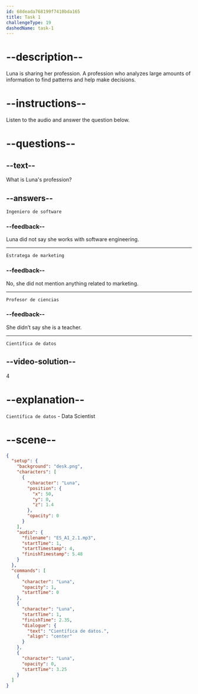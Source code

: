 ```yaml
---
id: 68deada768199f7410bda165
title: Task 1
challengeType: 19
dashedName: task-1
---
```


<!-- (Audio) Luna: Científica de datos. -->

# --description--

Luna is sharing her profession. A profession who analyzes large amounts of information to find patterns and help make decisions.

# --instructions--

Listen to the audio and answer the question below.

# --questions--

## --text--

What is Luna's profession?

## --answers--

`Ingeniero de software`

### --feedback--

Luna did not say she works with software engineering.  

---

`Estratega de marketing`

### --feedback--

No, she did not mention anything related to marketing.  

---

`Profesor de ciencias`

### --feedback--

She didn’t say she is a teacher.  

---

`Científica de datos`

## --video-solution--

4

# --explanation--

`Científica de datos` - Data Scientist

# --scene--

```json
{
  "setup": {
    "background": "desk.png",
    "characters": [
      {
        "character": "Luna",
        "position": {
          "x": 50,
          "y": 0,
          "z": 1.4
        },
        "opacity": 0
      }
    ],
    "audio": {
      "filename": "ES_A1_2.1.mp3",
      "startTime": 1,
      "startTimestamp": 4,
      "finishTimestamp": 5.48
    }
  },
  "commands": [
    {
      "character": "Luna",
      "opacity": 1,
      "startTime": 0
    },
    {
      "character": "Luna",
      "startTime": 1,
      "finishTime": 2.35,
      "dialogue": {
        "text": "Científica de datos.",
        "align": "center"
      }
    },
    {
      "character": "Luna",
      "opacity": 0,
      "startTime": 3.25
    }
  ]
}
```
